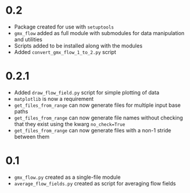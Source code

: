 # 0.2
* Package created for use with `setuptools`
* `gmx_flow` added as full module with submodules for data manipulation
  and utilities
* Scripts added to be installed along with the modules
* Added `convert_gmx_flow_1_to_2.py` script

# 0.2.1
* Added `draw_flow_field.py` script for simple plotting of data
* `matplotlib` is now a requirement
* `get_files_from_range` can now generate files for multiple input base paths
* `get_files_from_range` can now generate file names without checking that
  they exist using the kwarg `no_check=True`
* `get_files_from_range` can now generate files with a non-1 stride between them

# 0.1
* `gmx_flow.py` created as a single-file module
* `average_flow_fields.py` created as script for averaging flow fields
